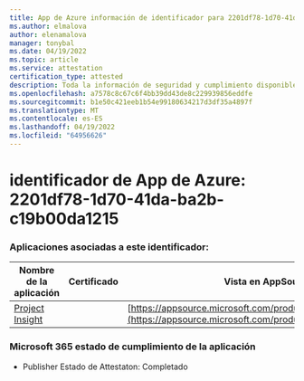 ```yaml
---
title: App de Azure información de identificador para 2201df78-1d70-41da-ba2b-c19b00da1215
ms.author: elmalova
author: elenamalova
manager: tonybal
ms.date: 04/19/2022
ms.topic: article
ms.service: attestation
certification_type: attested
description: Toda la información de seguridad y cumplimiento disponible para 2201df78-1d70-41da-ba2b-c19b00da1215.
ms.openlocfilehash: a7578c8c67c6f4bb39dd43de8c229939856eddfe
ms.sourcegitcommit: b1e50c421eeb1b54e99180634217d3df35a4897f
ms.translationtype: MT
ms.contentlocale: es-ES
ms.lasthandoff: 04/19/2022
ms.locfileid: "64956626"
---
```

# <a name="azure-app-id-2201df78-1d70-41da-ba2b-c19b00da1215"></a>identificador de App de Azure: 2201df78-1d70-41da-ba2b-c19b00da1215


### <a name="apps-associated-with-this-id"></a>Aplicaciones asociadas a este identificador:
| **Nombre de la aplicación** | **Certificado** | **Vista en AppSource** |
|--------------|---------------|-----------------------|
| [Project Insight](../forward/WA200003171.md) |  | [https://appsource.microsoft.com/product/office/WA200003171](https://appsource.microsoft.com/product/office/WA200003171) |

### <a name="microsoft-365-app-compliance-status"></a>Microsoft 365 estado de cumplimiento de la aplicación
- Publisher Estado de Attestaton: Completado
